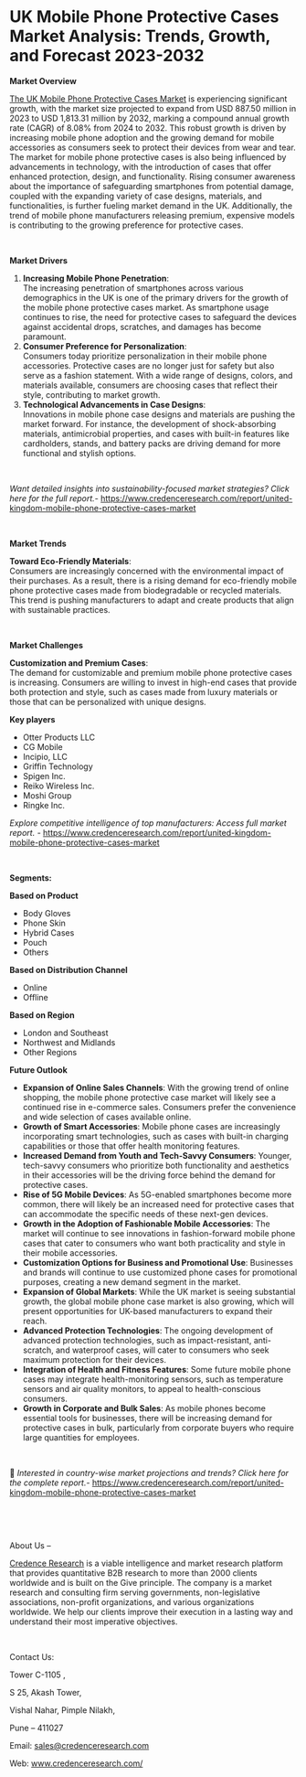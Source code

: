# UK Mobile Phone Protective Cases Market Analysis: Trends, Growth, and Forecast 2023-2032


<p><strong>Market Overview</strong></p>
<p><a href="https://www.credenceresearch.com/report/united-kingdom-mobile-phone-protective-cases-market">The UK Mobile Phone Protective Cases Market</a> is experiencing significant growth, with the market size projected to expand from USD 887.50 million in 2023 to USD 1,813.31 million by 2032, marking a compound annual growth rate (CAGR) of 8.08% from 2024 to 2032. This robust growth is driven by increasing mobile phone adoption and the growing demand for mobile accessories as consumers seek to protect their devices from wear and tear. The market for mobile phone protective cases is also being influenced by advancements in technology, with the introduction of cases that offer enhanced protection, design, and functionality. Rising consumer awareness about the importance of safeguarding smartphones from potential damage, coupled with the expanding variety of case designs, materials, and functionalities, is further fueling market demand in the UK. Additionally, the trend of mobile phone manufacturers releasing premium, expensive models is contributing to the growing preference for protective cases.</p>
<p><strong>&nbsp;</strong></p>
<p><strong>Market Drivers</strong></p>
<ol>
<li><strong>Increasing Mobile Phone Penetration</strong>:<br /> The increasing penetration of smartphones across various demographics in the UK is one of the primary drivers for the growth of the mobile phone protective cases market. As smartphone usage continues to rise, the need for protective cases to safeguard the devices against accidental drops, scratches, and damages has become paramount.</li>
<li><strong>Consumer Preference for Personalization</strong>:<br /> Consumers today prioritize personalization in their mobile phone accessories. Protective cases are no longer just for safety but also serve as a fashion statement. With a wide range of designs, colors, and materials available, consumers are choosing cases that reflect their style, contributing to market growth.</li>
<li><strong>Technological Advancements in Case Designs</strong>:<br /> Innovations in mobile phone case designs and materials are pushing the market forward. For instance, the development of shock-absorbing materials, antimicrobial properties, and cases with built-in features like cardholders, stands, and battery packs are driving demand for more functional and stylish options.</li>
</ol>
<p><strong>&nbsp;</strong></p>
<p><em>Want detailed insights into sustainability-focused market strategies? Click here for the full report.- </em><a href="https://www.credenceresearch.com/report/united-kingdom-mobile-phone-protective-cases-market">https://www.credenceresearch.com/report/united-kingdom-mobile-phone-protective-cases-market</a></p>
<p>&nbsp;</p>
<p><strong>Market Trends</strong></p>
<p><strong>Toward Eco-Friendly Materials</strong>:<br /> Consumers are increasingly concerned with the environmental impact of their purchases. As a result, there is a rising demand for eco-friendly mobile phone protective cases made from biodegradable or recycled materials. This trend is pushing manufacturers to adapt and create products that align with sustainable practices.</p>
<p><strong>&nbsp;</strong></p>
<p><strong>Market Challenges</strong></p>
<p><strong>Customization and Premium Cases</strong>:<br /> The demand for customizable and premium mobile phone protective cases is increasing. Consumers are willing to invest in high-end cases that provide both protection and style, such as cases made from luxury materials or those that can be personalized with unique designs.</p>
<p><strong>Key players</strong></p>
<ul>
<li>Otter Products LLC</li>
<li>CG Mobile</li>
<li>Incipio, LLC</li>
<li>Griffin Technology</li>
<li>Spigen Inc.</li>
<li>Reiko Wireless Inc.</li>
<li>Moshi Group</li>
<li>Ringke Inc.</li>
</ul>
<p><em>Explore competitive intelligence of top manufacturers: Access full market report. - </em><a href="https://www.credenceresearch.com/report/united-kingdom-mobile-phone-protective-cases-market">https://www.credenceresearch.com/report/united-kingdom-mobile-phone-protective-cases-market</a></p>
<p>&nbsp;</p>
<p><strong>Segments:</strong></p>
<p><strong>Based on Product&nbsp;</strong></p>
<ul>
<li>Body Gloves</li>
<li>Phone Skin</li>
<li>Hybrid Cases</li>
<li>Pouch</li>
<li>Others</li>
</ul>
<p><strong>Based on Distribution Channel&nbsp;</strong></p>
<ul>
<li>Online</li>
<li>Offline</li>
</ul>
<p><strong>Based on Region&nbsp;</strong></p>
<ul>
<li>London and Southeast</li>
<li>Northwest and Midlands</li>
<li>Other Regions</li>
</ul>
<p><strong>Future Outlook </strong></p>
<ul>
<li><strong>Expansion of Online Sales Channels</strong>: With the growing trend of online shopping, the mobile phone protective case market will likely see a continued rise in e-commerce sales. Consumers prefer the convenience and wide selection of cases available online.</li>
<li><strong>Growth of Smart Accessories</strong>: Mobile phone cases are increasingly incorporating smart technologies, such as cases with built-in charging capabilities or those that offer health monitoring features.</li>
<li><strong>Increased Demand from Youth and Tech-Savvy Consumers</strong>: Younger, tech-savvy consumers who prioritize both functionality and aesthetics in their accessories will be the driving force behind the demand for protective cases.</li>
<li><strong>Rise of 5G Mobile Devices</strong>: As 5G-enabled smartphones become more common, there will likely be an increased need for protective cases that can accommodate the specific needs of these next-gen devices.</li>
<li><strong>Growth in the Adoption of Fashionable Mobile Accessories</strong>: The market will continue to see innovations in fashion-forward mobile phone cases that cater to consumers who want both practicality and style in their mobile accessories.</li>
<li><strong>Customization Options for Business and Promotional Use</strong>: Businesses and brands will continue to use customized phone cases for promotional purposes, creating a new demand segment in the market.</li>
<li><strong>Expansion of Global Markets</strong>: While the UK market is seeing substantial growth, the global mobile phone case market is also growing, which will present opportunities for UK-based manufacturers to expand their reach.</li>
<li><strong>Advanced Protection Technologies</strong>: The ongoing development of advanced protection technologies, such as impact-resistant, anti-scratch, and waterproof cases, will cater to consumers who seek maximum protection for their devices.</li>
<li><strong>Integration of Health and Fitness Features</strong>: Some future mobile phone cases may integrate health-monitoring sensors, such as temperature sensors and air quality monitors, to appeal to health-conscious consumers.</li>
<li><strong>Growth in Corporate and Bulk Sales</strong>: As mobile phones become essential tools for businesses, there will be increasing demand for protective cases in bulk, particularly from corporate buyers who require large quantities for employees.</li>
</ul>
<p><strong>&nbsp;</strong></p>
<p>📌 <em>Interested in country-wise market projections and trends? Click here for the complete report.- </em><a href="https://www.credenceresearch.com/report/united-kingdom-mobile-phone-protective-cases-market">https://www.credenceresearch.com/report/united-kingdom-mobile-phone-protective-cases-market</a></p>
<p>&nbsp;</p>
<p>&nbsp;</p>
<p>About Us &ndash;</p>
<p><a href="https://www.credenceresearch.com/">Credence Research</a> is a viable intelligence and market research platform that provides quantitative B2B research to more than 2000 clients worldwide and is built on the Give principle. The company is a market research and consulting firm serving governments, non-legislative associations, non-profit organizations, and various organizations worldwide. We help our clients improve their execution in a lasting way and understand their most imperative objectives.</p>
<p>&nbsp;</p>
<p>Contact Us:</p>
<p>Tower C-1105 ,</p>
<p>S 25, Akash Tower,</p>
<p>Vishal Nahar, Pimple Nilakh,</p>
<p>Pune &ndash; 411027</p>
<p>Email: <a href="mailto:sales@credenceresearch.com">sales@credenceresearch.com</a></p>
<p>Web: <a href="http://www.credenceresearch.com/">www.credenceresearch.com/</a></p>
